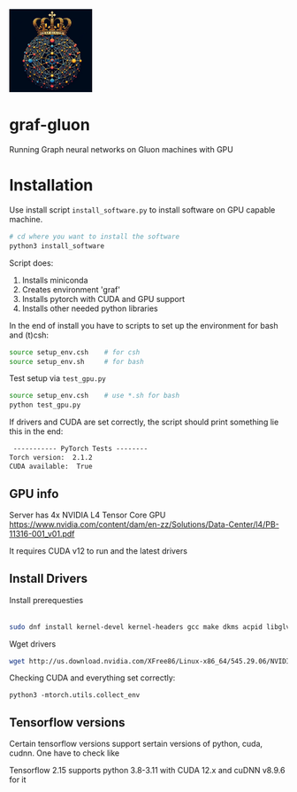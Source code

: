 <img src='graf-gluon-logo.png' width='150'>

# graf-gluon
Running Graph neural networks on Gluon machines with GPU


# Installation

Use install script `install_software.py` to install software on GPU capable machine. 

```bash
# cd where you want to install the software
python3 install_software
```

Script does:

1. Installs miniconda 
2. Creates environment 'graf'
3. Installs pytorch with CUDA and GPU support
4. Installs other needed python libraries

In the end of install you have to scripts to set up the environment for bash and (t)csh:

```bash
source setup_env.csh    # for csh
source setup_env.sh     # for bash
```

Test setup via `test_gpu.py`

```bash
source setup_env.csh    # use *.sh for bash
python test_gpu.py
```

If drivers and CUDA are set correctly, the script should print something lie this in the end: 

```
 ----------- PyTorch Tests --------
Torch version:  2.1.2
CUDA available:  True
```


## GPU info

Server has 4x NVIDIA L4 Tensor Core GPU
https://www.nvidia.com/content/dam/en-zz/Solutions/Data-Center/l4/PB-11316-001_v01.pdf

It requires CUDA v12 to run and the latest drivers

## Install Drivers

Install prerequesties
```bash

sudo dnf install kernel-devel kernel-headers gcc make dkms acpid libglvnd-glx libglvnd-opengl libglvnd-devel pkgconfig
```

Wget drivers

```bash
wget http://us.download.nvidia.com/XFree86/Linux-x86_64/545.29.06/NVIDIA-Linux-x86_64-545.29.06.run 
```

Checking CUDA and everything set correctly: 

```
python3 -mtorch.utils.collect_env
```

## Tensorflow versions

Certain tensorflow versions support sertain versions of python, cuda, cudnn. One have to check like

Tensorflow 2.15 supports python 3.8-3.11 with  CUDA 12.x and cuDNN v8.9.6 for it